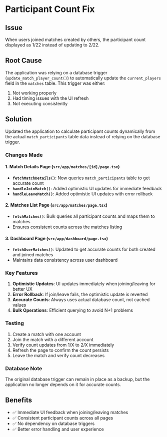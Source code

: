 # Participant Count Fix

## Issue
When users joined matches created by others, the participant count displayed as 1/22 instead of updating to 2/22.

## Root Cause
The application was relying on a database trigger (`update_match_player_count()`) to automatically update the `current_players` field in the `matches` table. This trigger was either:
1. Not working properly
2. Had timing issues with the UI refresh
3. Not executing consistently

## Solution
Updated the application to calculate participant counts dynamically from the actual `match_participants` table data instead of relying on the database trigger.

### Changes Made

#### 1. Match Details Page (`src/app/matches/[id]/page.tsx`)
- **`fetchMatchDetails()`**: Now queries `match_participants` table to get accurate count
- **`handleJoinMatch()`**: Added optimistic UI updates for immediate feedback
- **`handleLeaveMatch()`**: Added optimistic UI updates with error rollback

#### 2. Matches List Page (`src/app/matches/page.tsx`)
- **`fetchMatches()`**: Bulk queries all participant counts and maps them to matches
- Ensures consistent counts across the matches listing

#### 3. Dashboard Page (`src/app/dashboard/page.tsx`)
- **`fetchUserMatches()`**: Updated to get accurate counts for both created and joined matches
- Maintains data consistency across user dashboard

### Key Features
1. **Optimistic Updates**: UI updates immediately when joining/leaving for better UX
2. **Error Rollback**: If join/leave fails, the optimistic update is reverted
3. **Accurate Counts**: Always uses actual database count, not cached values
4. **Bulk Operations**: Efficient querying to avoid N+1 problems

### Testing
1. Create a match with one account
2. Join the match with a different account
3. Verify count updates from 1/X to 2/X immediately
4. Refresh the page to confirm the count persists
5. Leave the match and verify count decreases

### Database Note
The original database trigger can remain in place as a backup, but the application no longer depends on it for accurate counts.

## Benefits
- ✅ Immediate UI feedback when joining/leaving matches
- ✅ Consistent participant counts across all pages
- ✅ No dependency on database triggers
- ✅ Better error handling and user experience 